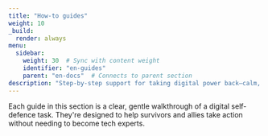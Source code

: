 ```yaml
---
title: "How-to guides"
weight: 10
_build:
  render: always
menu:
  sidebar:
    weight: 30  # Sync with content weight
    identifier: "en-guides"
    parent: "en-docs"  # Connects to parent section
description: "Step-by-step support for taking digital power back—calm, focused, one action at a time."
---
```


Each guide in this section is a clear, gentle walkthrough of a digital self-defence task. They're designed to help 
survivors and allies take action without needing to become tech experts.